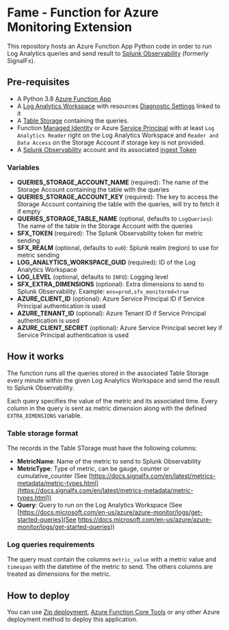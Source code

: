 # Fame - Function for Azure Monitoring Extension

This repository hosts an Azure Function App Python code in order to run Log Analytics queries and send result to 
[Splunk Observability](https://www.splunk.com/en_us/observability.html) (formerly SignalFx). 

## Pre-requisites

  * A Python 3.8 [Azure Function App](https://docs.microsoft.com/en-us/azure/azure-functions/functions-overview) 
  * A [Log Analytics Workspace](https://docs.microsoft.com/en-us/azure/azure-monitor/logs/log-analytics-overview)
    with resources [Diagnostic Settings](https://docs.microsoft.com/en-us/azure/azure-monitor/essentials/diagnostic-settings?tabs=CMD)
    linked to it
  * A [Table Storage](https://docs.microsoft.com/en-us/azure/storage/tables/table-storage-overview) containing the queries.
  * Function [Managed Identity](https://docs.microsoft.com/en-us/azure/active-directory/managed-identities-azure-resources/overview)
    or Azure [Service Principal](https://docs.microsoft.com/en-us/azure/active-directory/develop/app-objects-and-service-principals#service-principal-object)
    with at least `Log Analytics Reader` right on the Log Analytics Workspace and `Reader and Data Access` on the Storage Account if storage key is not provided.
  * A [Splunk Observability](https://www.observability.splunk.com/en_us/infrastructure-monitoring.html) account and its 
    associated [ingest Token](https://dev.splunk.com/observability/docs/administration/authtokens/#Organization-access-tokens)

### Variables

  * **QUERIES_STORAGE_ACCOUNT_NAME** (required): The name of the Storage Account containing the table with the queries
  * **QUERIES_STORAGE_ACCOUNT_KEY** (required): The key to access the Storage Account containing the table with the queries, will try to fetch it if empty
  * **QUERIES_STORAGE_TABLE_NAME** (optional, defaults to `LogQueries`): The name of the table in the Storage Account with the queries
  * **SFX_TOKEN** (required): The Splunk Observability token for metric sending
  * **SFX_REALM** (optional, defaults to `eu0`): Splunk realm (region) to use for metric sending  
  * **LOG_ANALYTICS_WORKSPACE_GUID** (required): ID of the Log Analytics Workspace
  * **LOG_LEVEL** (optional, defaults to `INFO`): Logging level
  * **SFX_EXTRA_DIMENSIONS** (optional): Extra dimensions to send to Splunk Observability. 
    Example: `env=prod,sfx_monitored=true`
  * **AZURE_CLIENT_ID** (optional): Azure Service Principal ID if Service Principal authentication is used
  * **AZURE_TENANT_ID** (optional): Azure Tenant ID if Service Principal authentication is used
  * **AZURE_CLIENT_SECRET** (optional): Azure Service Principal secret key if Service Principal authentication is used


## How it works

The function runs all the queries stored in the associated Table Storage every minute within the given 
Log Analytics Workspace and send the result to Splunk Observability.

Each query specifies the value of the metric and its associated time. Every column in the query is sent as metric 
dimension along with the defined `EXTRA_DIMENSIONS` variable. 

### Table storage format

The records in the Table STorage must have the following columns:
 * **MetricName**: Name of the metric to send to Splunk Observability
 * **MetricType**: Type of metric, can be gauge, counter or cumulative_counter 
   (See [https://docs.signalfx.com/en/latest/metrics-metadata/metric-types.html](https://docs.signalfx.com/en/latest/metrics-metadata/metric-types.html))
 * **Query**: Query to run on the Log Analytics Workspace 
   (See [https://docs.microsoft.com/en-us/azure/azure-monitor/logs/get-started-queries](See https://docs.microsoft.com/en-us/azure/azure-monitor/logs/get-started-queries))

### Log queries requirements

The query must contain the columns `metric_value` with a metric value and `timespan` with the datetime of the metric to send.
The others columns are treated as dimensions for the metric.

## How to deploy

You can use [Zip deployment](https://docs.microsoft.com/en-us/azure/azure-functions/deployment-zip-push), 
[Azure Function Core Tools](https://docs.microsoft.com/en-us/azure/azure-functions/functions-run-local#publish) 
or any other Azure deployment method to deploy this application.
